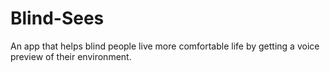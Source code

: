 # Blind-Sees
An app that helps blind people live 
more comfortable life by getting a 
voice preview of their environment. 
